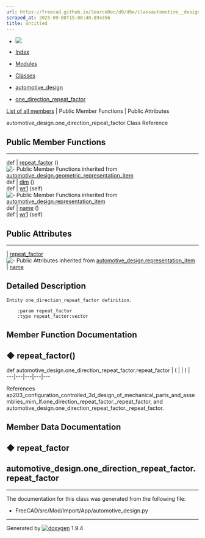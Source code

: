 ```yaml
---
url: https://freecad.github.io/SourceDoc/d0/d6e/classautomotive__design_1_1one__direction__repeat__factor.html
scraped_at: 2025-09-08T15:08:40.894356
title: Untitled
---
```


  * [ ![](https://www.freecad.org/svg/logo-freecad.svg) ](https://freecadweb.org "FreeCAD")
  * [Index](../../index.html "Index")
  * [Modules](../../modules.html "Modules list")
  * [Classes](../../annotated.html "Annotated list")

  * [automotive_design](../../d4/ddf/namespaceautomotive__design.html)
  * [one_direction_repeat_factor](../../d0/d6e/classautomotive__design_1_1one__direction__repeat__factor.html)

[List of all members](../../d2/d6c/classautomotive__design_1_1one__direction__repeat__factor-members.html) | Public Member Functions | Public Attributes

automotive_design.one_direction_repeat_factor Class Reference

##  Public Member Functions  
  
---  
def | [repeat_factor](../../d0/d6e/classautomotive__design_1_1one__direction__repeat__factor.html#a5874b07747525f4d568090b5967a5436) ()  
![-](../../closed.png) Public Member Functions inherited from
[automotive_design.geometric_representation_item](../../de/d5e/classautomotive__design_1_1geometric__representation__item.html)  
def | [dim](../../de/d5e/classautomotive__design_1_1geometric__representation__item.html#aef245618450610e88788dcaea46ad742) ()  
def | [wr1](../../de/d5e/classautomotive__design_1_1geometric__representation__item.html#a9677d2be5fc5c7c8ccb6819380198bbc) (self)  
![-](../../closed.png) Public Member Functions inherited from
[automotive_design.representation_item](../../d3/d20/classautomotive__design_1_1representation__item.html)  
def | [name](../../d3/d20/classautomotive__design_1_1representation__item.html#a33b5812d92aa0d107b4fd4274c17b9d9) ()  
def | [wr1](../../d3/d20/classautomotive__design_1_1representation__item.html#af350c19fc5e5763d4991494a99d979ed) (self)  
  
##  Public Attributes  
  
---  
|
[repeat_factor](../../d0/d6e/classautomotive__design_1_1one__direction__repeat__factor.html#a87127e8b6b654785be594894fe505fb2)  
![-](../../closed.png) Public Attributes inherited from
[automotive_design.representation_item](../../d3/d20/classautomotive__design_1_1representation__item.html)  
|
[name](../../d3/d20/classautomotive__design_1_1representation__item.html#a3d48fe912053adaf5f187b606fa81c87)  
  
## Detailed Description

    
    
    Entity one_direction_repeat_factor definition.
    
        :param repeat_factor
        :type repeat_factor:vector

## Member Function Documentation

## ◆ repeat_factor()

def automotive_design.one_direction_repeat_factor.repeat_factor  | ( | | ) |   
---|---|---|---|---  
  
References
ap203_configuration_controlled_3d_design_of_mechanical_parts_and_assemblies_mim_lf.one_direction_repeat_factor._repeat_factor,
and automotive_design.one_direction_repeat_factor._repeat_factor.

## Member Data Documentation

## ◆ repeat_factor

automotive_design.one_direction_repeat_factor.repeat_factor  
---  
  
* * *

The documentation for this class was generated from the following file:

  * FreeCAD/src/Mod/Import/App/automotive_design.py

* * *

Generated by
[![doxygen](../../doxygen.svg)](https://www.doxygen.org/index.html) 1.9.4

